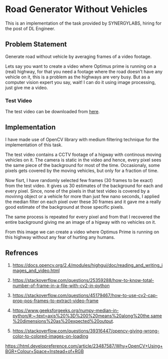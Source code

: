 # Road Generator Without Vehicles
This is an implementation of the task provided by SYNERGYLABS, hiring for the post of DL Engineer.

## Problem Statement
Generate road without vehicle by averaging frames of a video footage.

Lets say you want to create a video where Optimus prime is running on a (real) highway, for
that you need a footage where the road doesn’t have any vehicle on it, this is a problem as
the highways are very busy. But as a computer vision expert you say, wait! I can do it using
image processing, just give me a video.

### Test Video
The test video can be downloaded from [here](https://drive.google.com/file/d/1il2yWyr7-t9XfG1nDVL7QlfmnmNDf_9I/view).

## Implementation
I have made use of OpenCV library with medium filtering technique for the implementation of this task.

The test video contains a CCTV footage of a higway with continous moving vehicles on it. The camera is static in the video and hence, every pixel sees the same piece of the background for most of the time. Occasionaly, some pixels gets covered by the moving vehicles, but only for a fraction of time.

Now fisrt, I have randomly selected few frames (30 frames to be exact) from the test video. It gives us 30 estimates of the background for each and every pixel. Since, none of the pixels in that test video is covered by a movinng object or a vehicle for more than just few nano seconds, I applied the median filter on each pixel over these 30 frames and it gave me a really good estimate of the background at those specific pixels.

The same process is repeated for every pixel and from that I recovered the entire background giving me an image of a higway with no vehicles on it.

From this image we can create a video where Optimus Prime is running on this highway without any fear of hurting any humans.

## Refrences
1. https://docs.opencv.org/2.4/modules/highgui/doc/reading_and_writing_images_and_video.html

2. https://stackoverflow.com/questions/25359288/how-to-know-total-number-of-frame-in-a-file-with-cv2-in-python

3. https://stackoverflow.com/questions/45179467/how-to-use-cv2-cap-prop-pos-frames-to-extract-video-frame

4. https://www.geeksforgeeks.org/numpy-median-in-python/#:~:text=axis%20%3D%200%20means%20along%20the,same%20dimensions%20as%20expected%20output.

5. https://stackoverflow.com/questions/39316447/opencv-giving-wrong-color-to-colored-images-on-loading

https://html.developreference.com/article/23487587/Why+OpenCV+Using+BGR+Colour+Space+Instead+of+RGB
